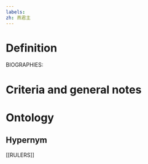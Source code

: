 ```yaml
---
labels: 
zh: 燕君主
---
```


# Definition
BIOGRAPHIES:
# Criteria and general notes
# Ontology

## Hypernym
[[RULERS]]